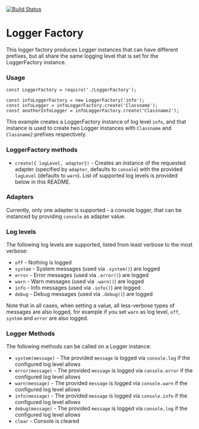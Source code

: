 [![Build Status](https://travis-ci.org/nikksan/logger-factory.png)](https://travis-ci.org/nikksan/logger-factory)

# Logger Factory

This logger factory produces Logger instances that can have different prefixes,
but all share the same logging level that is set for the LoggerFactory instance.

### Usage

```
const LoggerFactory = require('./LoggerFactory');

const infoLoggerFactory = new LoggerFactory('info');
const infoLogger = infoLoggerFactory.create('Classname');
const anotherInfoLogger = infoLoggerFactory.create('Classname2');
```

This example creates a LoggerFactory instance of log level `info`, and that instance is used to
create two Logger instances with `Classname` and `Classname2` prefixes respectively.

### LoggerFactory methods

- `create({ logLevel, adapter})` - Creates an instance of the requested adapter (specified by `adapter`, defaults to `console`)
with the provided `logLevel` (defaults to `warn`). List of supported log levels is provided below in this README.

### Adapters

Currently, only one adapter is supported - a console logger, that can be instanced by providing `console`
as adapter value.

### Log levels

The following log levels are supported, listed from least verbose to the most verbose:

- `off` - Nothing is logged
- `system` - System messages (used via `.system()`) are logged
- `error` - Error messages (used via `.error()`) are logged
- `warn` - Warn messages (used via `.warn()`) are logged
- `info` - Info messages (used via `.info()`) are logged
- `debug` - Debug messages (used via `.debug()`) are logged

Note that in all cases, when setting a value, all less-verbose types of messages are also logged,
for example if you set `warn` as log level, `off`, `system` and `error` are also logged.

### Logger Methods

The following methods can be called on a Logger instance:

- `system(message)` - The provided `message` is logged via `console.log` if the configured log level allows
- `error(message)` - The provided `message` is logged via `console.error` if the configured log level allows
- `warn(message)` - The provided `message` is logged via `console.warn` if the configured log level allows
- `info(message)` - The provided `message` is logged via `console.info` if the configured log level allows
- `debug(message)` - The provided `message` is logged via `console.log` if the configured log level allows
- `clear` - Console is cleared

